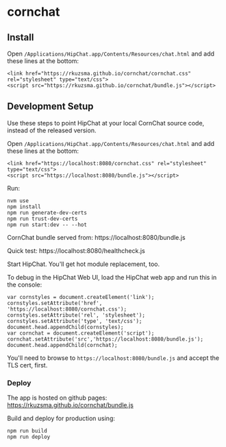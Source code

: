 # cornchat

## Install

Open `/Applications/HipChat.app/Contents/Resources/chat.html` and add these lines at the bottom:

```
<link href="https://rkuzsma.github.io/cornchat/cornchat.css" rel="stylesheet" type="text/css">
<script src="https://rkuzsma.github.io/cornchat/bundle.js"></script>
```


## Development Setup

Use these steps to point HipChat at your local CornChat source code, instead of the released version.

Open `/Applications/HipChat.app/Contents/Resources/chat.html` and add these lines at the bottom:

```
<link href="https://localhost:8080/cornchat.css" rel="stylesheet" type="text/css">
<script src="https://localhost:8080/bundle.js"></script>
```

Run:
```
nvm use
npm install
npm run generate-dev-certs
npm run trust-dev-certs
npm run start:dev -- --hot
```

CornChat bundle served from:
https://localhost:8080/bundle.js

Quick test:
https://localhost:8080/healthcheck.js

Start HipChat. You'll get hot module replacement, too.

To debug in the HipChat Web UI, load the HipChat web app and run this in the console:
```
var cornstyles = document.createElement('link');
cornstyles.setAttribute('href', 'https://localhost:8080/cornchat.css');
cornstyles.setAttribute('rel', 'stylesheet');
cornstyles.setAttribute('type', 'text/css');
document.head.appendChild(cornstyles);
var cornchat = document.createElement('script');
cornchat.setAttribute('src','https://localhost:8080/bundle.js');
document.head.appendChild(cornchat);
```
You'll need to browse to `https://localhost:8080/bundle.js` and accept the TLS cert, first.

### Deploy
The app is hosted on github pages:
https://rkuzsma.github.io/cornchat/bundle.js

Build and deploy for production using:
```
npm run build
npm run deploy
```
